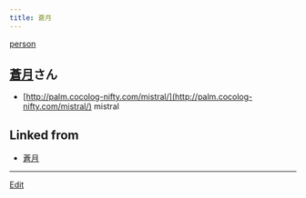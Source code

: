 ```yaml
---
title: 蒼月
---
```

[person](/person)




## [蒼月](/蒼月)さん

* [http://palm.cocolog-nifty.com/mistral/](http://palm.cocolog-nifty.com/mistral/) mistral


## Linked from

* [蒼月](/蒼月)


----
[Edit](https://github.com/vitroid/vitroid.github.io/edit/master/MD/蒼月.md)
